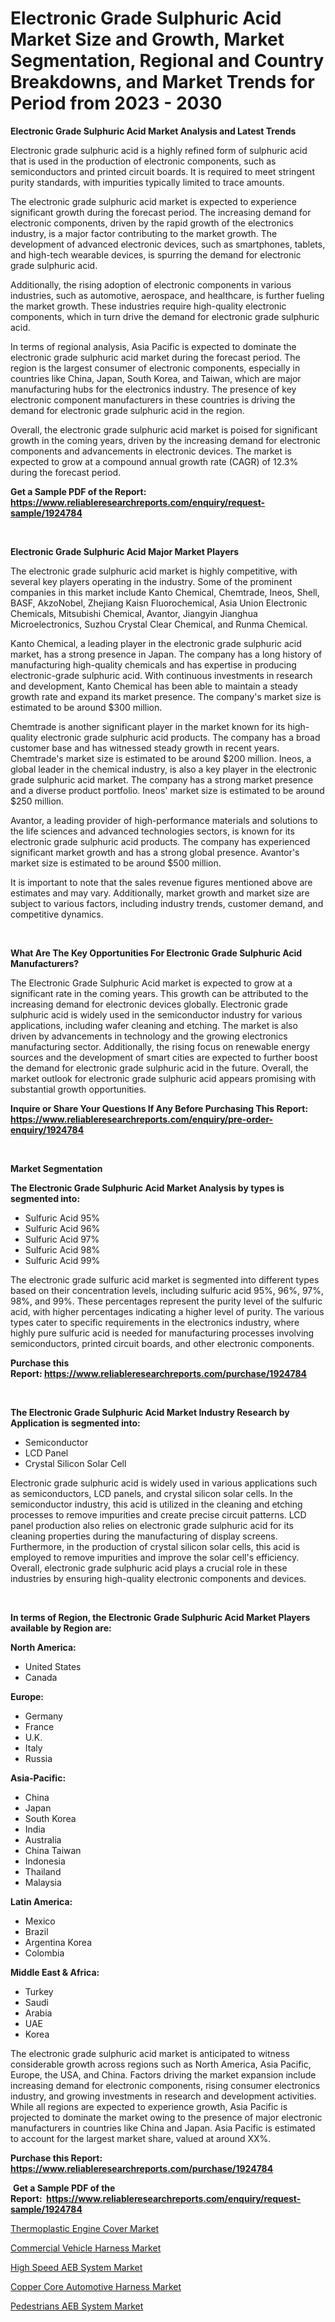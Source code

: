 <p><h1>Electronic Grade Sulphuric Acid Market Size and Growth, Market Segmentation, Regional and Country Breakdowns, and Market Trends for Period from 2023 -  2030</h1></p><p><strong>Electronic Grade Sulphuric Acid Market Analysis and Latest Trends</strong></p>
<p><p>Electronic grade sulphuric acid is a highly refined form of sulphuric acid that is used in the production of electronic components, such as semiconductors and printed circuit boards. It is required to meet stringent purity standards, with impurities typically limited to trace amounts.</p><p>The electronic grade sulphuric acid market is expected to experience significant growth during the forecast period. The increasing demand for electronic components, driven by the rapid growth of the electronics industry, is a major factor contributing to the market growth. The development of advanced electronic devices, such as smartphones, tablets, and high-tech wearable devices, is spurring the demand for electronic grade sulphuric acid.</p><p>Additionally, the rising adoption of electronic components in various industries, such as automotive, aerospace, and healthcare, is further fueling the market growth. These industries require high-quality electronic components, which in turn drive the demand for electronic grade sulphuric acid.</p><p>In terms of regional analysis, Asia Pacific is expected to dominate the electronic grade sulphuric acid market during the forecast period. The region is the largest consumer of electronic components, especially in countries like China, Japan, South Korea, and Taiwan, which are major manufacturing hubs for the electronics industry. The presence of key electronic component manufacturers in these countries is driving the demand for electronic grade sulphuric acid in the region.</p><p>Overall, the electronic grade sulphuric acid market is poised for significant growth in the coming years, driven by the increasing demand for electronic components and advancements in electronic devices. The market is expected to grow at a compound annual growth rate (CAGR) of 12.3% during the forecast period.</p></p>
<p><strong>Get a Sample PDF of the Report:&nbsp; <a href="https://www.reliableresearchreports.com/enquiry/request-sample/1924784">https://www.reliableresearchreports.com/enquiry/request-sample/1924784</a></strong></p>
<p>&nbsp;</p>
<p><strong>Electronic Grade Sulphuric Acid Major Market Players</strong></p>
<p><p>The electronic grade sulphuric acid market is highly competitive, with several key players operating in the industry. Some of the prominent companies in this market include Kanto Chemical, Chemtrade, Ineos, Shell, BASF, AkzoNobel, Zhejiang Kaisn Fluorochemical, Asia Union Electronic Chemicals, Mitsubishi Chemical, Avantor, Jiangyin Jianghua Microelectronics, Suzhou Crystal Clear Chemical, and Runma Chemical.</p><p>Kanto Chemical, a leading player in the electronic grade sulphuric acid market, has a strong presence in Japan. The company has a long history of manufacturing high-quality chemicals and has expertise in producing electronic-grade sulphuric acid. With continuous investments in research and development, Kanto Chemical has been able to maintain a steady growth rate and expand its market presence. The company's market size is estimated to be around $300 million.</p><p>Chemtrade is another significant player in the market known for its high-quality electronic grade sulphuric acid products. The company has a broad customer base and has witnessed steady growth in recent years. Chemtrade's market size is estimated to be around $200 million. Ineos, a global leader in the chemical industry, is also a key player in the electronic grade sulphuric acid market. The company has a strong market presence and a diverse product portfolio. Ineos' market size is estimated to be around $250 million.</p><p>Avantor, a leading provider of high-performance materials and solutions to the life sciences and advanced technologies sectors, is known for its electronic grade sulphuric acid products. The company has experienced significant market growth and has a strong global presence. Avantor's market size is estimated to be around $500 million.</p><p>It is important to note that the sales revenue figures mentioned above are estimates and may vary. Additionally, market growth and market size are subject to various factors, including industry trends, customer demand, and competitive dynamics.</p></p>
<p>&nbsp;</p>
<p><strong>What Are The Key Opportunities For Electronic Grade Sulphuric Acid Manufacturers?</strong></p>
<p><p>The Electronic Grade Sulphuric Acid market is expected to grow at a significant rate in the coming years. This growth can be attributed to the increasing demand for electronic devices globally. Electronic grade sulphuric acid is widely used in the semiconductor industry for various applications, including wafer cleaning and etching. The market is also driven by advancements in technology and the growing electronics manufacturing sector. Additionally, the rising focus on renewable energy sources and the development of smart cities are expected to further boost the demand for electronic grade sulphuric acid in the future. Overall, the market outlook for electronic grade sulphuric acid appears promising with substantial growth opportunities.</p></p>
<p><strong>Inquire or Share Your Questions If Any Before Purchasing This Report: <a href="https://www.reliableresearchreports.com/enquiry/pre-order-enquiry/1924784">https://www.reliableresearchreports.com/enquiry/pre-order-enquiry/1924784</a></strong></p>
<p>&nbsp;</p>
<p><strong>Market Segmentation</strong></p>
<p><strong>The Electronic Grade Sulphuric Acid Market Analysis by types is segmented into:</strong></p>
<p><ul><li>Sulfuric Acid 95%</li><li>Sulfuric Acid 96%</li><li>Sulfuric Acid 97%</li><li>Sulfuric Acid 98%</li><li>Sulfuric Acid 99%</li></ul></p>
<p><p>The electronic grade sulfuric acid market is segmented into different types based on their concentration levels, including sulfuric acid 95%, 96%, 97%, 98%, and 99%. These percentages represent the purity level of the sulfuric acid, with higher percentages indicating a higher level of purity. The various types cater to specific requirements in the electronics industry, where highly pure sulfuric acid is needed for manufacturing processes involving semiconductors, printed circuit boards, and other electronic components.</p></p>
<p><strong>Purchase this Report:&nbsp;<a href="https://www.reliableresearchreports.com/purchase/1924784">https://www.reliableresearchreports.com/purchase/1924784</a></strong></p>
<p>&nbsp;</p>
<p><strong>The Electronic Grade Sulphuric Acid Market Industry Research by Application is segmented into:</strong></p>
<p><ul><li>Semiconductor</li><li>LCD Panel</li><li>Crystal Silicon Solar Cell</li></ul></p>
<p><p>Electronic grade sulphuric acid is widely used in various applications such as semiconductors, LCD panels, and crystal silicon solar cells. In the semiconductor industry, this acid is utilized in the cleaning and etching processes to remove impurities and create precise circuit patterns. LCD panel production also relies on electronic grade sulphuric acid for its cleaning properties during the manufacturing of display screens. Furthermore, in the production of crystal silicon solar cells, this acid is employed to remove impurities and improve the solar cell's efficiency. Overall, electronic grade sulphuric acid plays a crucial role in these industries by ensuring high-quality electronic components and devices.</p></p>
<p>&nbsp;</p>
<p><strong>In terms of Region, the Electronic Grade Sulphuric Acid Market Players available by Region are:</strong></p>
<p>
    <p> <strong> North America: </strong>
        <ul>
            <li>United States</li>
            <li>Canada</li>
        </ul>
        </p> 
    <p> <strong> Europe: </strong>
        <ul>
            <li>Germany</li>
            <li>France</li>
            <li>U.K.</li>
            <li>Italy</li>
            <li>Russia</li>
        </ul>
        </p> 
    <p> <strong> Asia-Pacific: </strong>
        <ul>
            <li>China</li>
            <li>Japan</li>
            <li>South Korea</li>
            <li>India</li>
            <li>Australia</li>
            <li>China Taiwan</li>
            <li>Indonesia</li>
            <li>Thailand</li>
            <li>Malaysia</li>
        </ul>
        </p> 
    <p> <strong> Latin America: </strong>
        <ul>
            <li>Mexico</li>
            <li>Brazil</li>
            <li>Argentina Korea</li>
            <li>Colombia</li>
        </ul>
        </p> 
    <p> <strong> Middle East & Africa: </strong>
        <ul>
            <li>Turkey</li>
            <li>Saudi</li>
            <li>Arabia</li>
            <li>UAE</li>
            <li>Korea</li>
        </ul>
    </p>
    </p>
<p><p>The electronic grade sulphuric acid market is anticipated to witness considerable growth across regions such as North America, Asia Pacific, Europe, the USA, and China. Factors driving the market expansion include increasing demand for electronic components, rising consumer electronics industry, and growing investments in research and development activities. While all regions are expected to experience growth, Asia Pacific is projected to dominate the market owing to the presence of major electronic manufacturers in countries like China and Japan. Asia Pacific is estimated to account for the largest market share, valued at around XX%.</p></p>
<p><strong>Purchase this Report: <a href="https://www.reliableresearchreports.com/purchase/1924784">https://www.reliableresearchreports.com/purchase/1924784</a></strong></p>
<p>&nbsp;<strong>Get a Sample PDF of the Report:&nbsp;&nbsp;<a href="https://www.reliableresearchreports.com/enquiry/request-sample/1924784">https://www.reliableresearchreports.com/enquiry/request-sample/1924784</a></strong></p>
<p><strong></strong></p>
<p><p><a href="https://medium.com/@anndavis1924/thermoplastic-engine-cover-market-trends-forecast-and-competitive-analysis-to-2030-badcaace53f7">Thermoplastic Engine Cover Market</a></p><p><a href="https://medium.com/@samanthareed1916/commercial-vehicle-harness-market-comprehensive-assessment-by-type-application-and-geography-3954ae46d48c">Commercial Vehicle Harness Market</a></p><p><a href="https://medium.com/@rosejohnson762014/high-speed-aeb-system-market-size-market-outlook-and-market-forecast-2023-to-2030-a62acec18c26">High Speed AEB System Market</a></p><p><a href="https://medium.com/@tammyfreeman2022/copper-core-automotive-harness-market-research-report-its-history-and-forecast-2023-to-2030-730b40358c37">Copper Core Automotive Harness Market</a></p><p><a href="https://medium.com/@angelaarnold1941/pedestrians-aeb-system-market-analysis-its-cagr-market-segmentation-and-global-industry-overview-c2eae941b9db">Pedestrians AEB System Market</a></p></p>